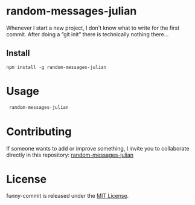 # random-messages-julian

Whenever I start a new project, I don't know what to write for the first commit. After doing a “git init” there is technically nothing there...

## Install

```npm
npm install -g random-messages-julian
```

# Usage

```bash
 random-messages-julian
```

# Contributing

If someone wants to add or improve something, I invite you to collaborate directly in this repository: [random-messages-julian](https://github.com/JulianMolina972/random-messages-julian)

# License

funny-commit is released under the [MIT License](https://opensource.org/licenses/MIT).